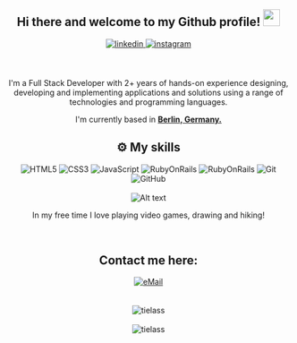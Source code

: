 <div align="center">
<h2> Hi there and welcome to my Github profile! <img src="https://github.com/abdoachhoubi/abdoachhoubi/blob/main/gifs/Hi.gif" width="30"></h2>
<a href="https://www.linkedin.com/in/tielass/" target="_blank">
<img src=https://img.shields.io/badge/linkedin-%2300acee.svg?color=405DE6&style=for-the-badge&logo=linkedin&logoColor=white alt=linkedin style="margin-bottom: 5px;" />
</a>
<a href="https://www.instagram.com/tielass/" target="_blank">
<img src=https://img.shields.io/badge/instagram-%ff5851db.svg?color=C13584&style=for-the-badge&logo=instagram&logoColor=white alt=instagram style="margin-bottom: 5px;" />
</a>
<br />
<br />
<br />

I'm a Full Stack Developer with 2+ years of hands-on experience designing, developing and implementing applications and solutions using a range of technologies and programming languages.
<br />

I'm currently based in **[Berlin, Germany.](https://www.google.com/maps/place/Berlin/@52.5068441,13.4247317,10z/data=!3m1!4b1!4m5!3m4!1s0x47a84e373f035901:0x42120465b5e3b70!8m2!3d52.5200066!4d13.404954)**
<h2 align="center"> ⚙️ My skills</h2>

![HTML5](https://img.shields.io/badge/html5%20-%23E34F26.svg?&style=for-the-badge&logo=html5&logoColor=white)
![CSS3](https://img.shields.io/badge/css3%20-%231572B6.svg?&style=for-the-badge&logo=css3&logoColor=white)
![JavaScript](https://img.shields.io/badge/javascript%20-%23323330.svg?&style=for-the-badge&logo=javascript&logoColor=%23F7DF1E&color=3d3919)
![RubyOnRails](https://img.shields.io/badge/Ruby_on_Rails-CC0000?style=for-the-badge&logo=ruby-on-rails&logoColor=white
)
![RubyOnRails](https://img.shields.io/badge/React-20232A?style=for-the-badge&logo=react&logoColor=61DAFB
)
![Git](https://img.shields.io/badge/git%20-%23F05033.svg?&style=for-the-badge&logo=git&logoColor=white&Color=c95410)
![GitHub](https://img.shields.io/badge/github%20-%23121011.svg?&style=for-the-badge&logo=github&logoColor=white&color=283238)
<br>
<br />
![Alt text](https://spotify-recently-played-readme.vercel.app/api?user=tielass&count={1})
<div>

In my free time I love playing video games, drawing and hiking!
</div>
<br />
<h2>Contact me here:</h2>
<a align="center" href="mailto:tielass@gmail.com-" >
<img alt="eMail" src="https://img.shields.io/badge/tielass@gmail.com-D14836?style=for-the-badge&logo=gmail&logoColor=white" />
</a>
<br />
<br />
<br />
<img align="center" src="https://github-readme-stats.vercel.app/api?username=tielass&include_all_commits=true&count_private=true&show_icons=true&line_height=30&title_color=CDB4DB&icon_color=CDB4DB&text_color=D3D3D3&bg_color=0A0A0A" alt="tielass">
<br />
<br />
<img src="https://github-readme-stats.vercel.app/api/top-langs/?username=tielass&layout=compact&theme=dark&bg_color=0A0A0A" alt="tielass"/>
<br />
<br />
<br />
</div>
